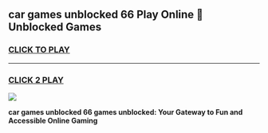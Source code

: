
## car games unblocked 66 Play Online 👋 Unblocked Games
<h3>
<a href="https://premium.freeplayer.one?title=car_games_unblocked_66&ref=19F">CLICK TO PLAY</a></h3>
<hr>

<h3>
<a href="https://premium.freeplayer.one?title=car_games_unblocked_66&ref=19F">CLICK 2 PLAY</a>
  
</h3>

<a href="https://premium.freeplayer.one?title=car_games_unblocked_66&ref=19F"><img src="https://clearcache.store/games.png"></a>


**car games unblocked 66 games unblocked: Your Gateway to Fun and Accessible Online Gaming**
